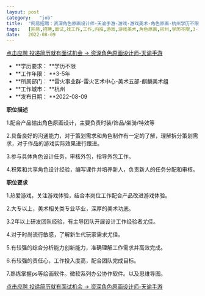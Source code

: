 ```yaml
---
layout:	post
category:	"job"
title:	"网易招聘：资深角色原画设计师-天谕手游-游戏-游戏美术-角色原画-杭州学历不限3-5年"
tags:	[网易,招聘,面试,找工作,工作,内推,游戏,游戏美术,角色原画,杭州,学历不限,3-5年]
date:	2022-08-09
---
```


[点击应聘 投递简历就有面试机会 ->  资深角色原画设计师-天谕手游](http://mobile.bole.netease.com/bole/boleDetail?id=16151&employeeId=346f03c3cda5f04c&key=all)



- **学历要求： **学历不限
- **工作年限： **3-5年
- **所属部门： **雷火事业群-雷火艺术中心-美术五部-麒麟美术组
- **工作城市： **杭州
- **发布日期： **2022-08-09



**职位描述**

1.配合产品输出角色原画设计，主要负责时装/饰品/坐骑/特效等

2.具备良好的沟通能力，对于策划需求和角色制作有一定的了解，理解拆分策划需求，对于作品的游戏实际效果进行跟进。

3.参与具体角色设计任务，审核外包，指导外包工作。

4.积累和共享角色设计经验，编写课件并培养新人，负责新人的任务分配和审核。



**职位要求**

1.热爱游戏，关注游戏体验，结合本岗位工作配合产品改进游戏体验。

2.大专以上，美术相关类专业毕业，深厚的美术功底。

3.2年以上研发团队经验，有主导团队开展设计工作经验者尤佳。

4.对于时尚流行敏感，了解新生代玩家需求尤佳。

5.有较强的综合分析能力创新能力，准确理解工作需求并高效完成。

6.有较强的责任心，工作投入度高，配合团队完成目标。

7.熟练掌握ps等绘画软件。微软系列办公协作软件。以及思维导图。



[点击应聘 投递简历就有面试机会 ->  资深角色原画设计师-天谕手游](http://mobile.bole.netease.com/bole/boleDetail?id=16151&employeeId=346f03c3cda5f04c&key=all)